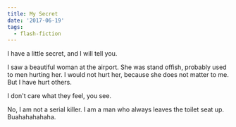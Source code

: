 ```yaml
---
title: My Secret
date: '2017-06-19'
tags:
  - flash-fiction
---
```


I have a little secret, and I will tell you.

<!-- truncate -->

I saw a beautiful woman at the airport. She was stand offish, probably used to
men hurting her. I would not hurt her, because she does not matter to me. But I
have hurt others.

I don't care what they feel, you see.

No, I am not a serial killer. I am a man who always leaves the toilet seat up.
Buahahahahaha.
